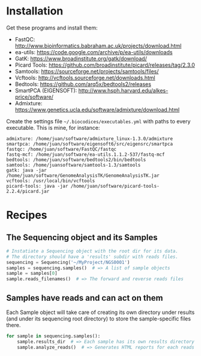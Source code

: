# Installation

Get these programs and install them:
* FastQC: http://www.bioinformatics.babraham.ac.uk/projects/download.html
* ea-utils: https://code.google.com/archive/p/ea-utils/downloads
* GatK: https://www.broadinstitute.org/gatk/download/
* Picard Tools: https://github.com/broadinstitute/picard/releases/tag/2.3.0
* Samtools: https://sourceforge.net/projects/samtools/files/
* Vcftools: http://vcftools.sourceforge.net/downloads.html
* Bedtools: https://github.com/arq5x/bedtools2/releases
* SmartPCA (EIGENSOFT): http://www.hsph.harvard.edu/alkes-price/software/
* Admixture: https://www.genetics.ucla.edu/software/admixture/download.html

Create the settings file `~/.biocodices/executables.yml` with paths to every executable. This is mine, for instance:
```
admixture: /home/juan/software/admixture_linux-1.3.0/admixture
smartpca: /home/juan/software/eigensoft6/src/eigensrc/smartpca
fastqc: /home/juan/software/FastQC/fastqc
fastq-mcf: /home/juan/software/ea-utils.1.1.2-537/fastq-mcf
bedtools: /home/juan/software/bedtools2/bin/bedtools
samtools: /home/juansoftware/samtools-1.3/samtools
gatk: java -jar /home/juan/software/GenomeAnalysisTK/GenomeAnalysisTK.jar
vcftools: /usr/local/bin/vcftools
picard-tools: java -jar /home/juan/software/picard-tools-2.2.4/picard.jar
```

# Recipes
## The Sequencing object and its Samples
```python
# Instatiate a Sequencing object with the root dir for its data.
# The directory should have a 'results' subdir with reads files.
sequencing = Sequencing('~/MyProject/NGS0001')
samples = sequencing.samples()  # => A list of sample objects
sample = samples[0]
sample.reads_filenames()  # => The forward and reverse reads files
```
## Samples have reads and can act on them
Each Sample object will take care of creating its own directory under results
(and under its sequencing root directory) to store the sample-specific files
there.
```python
for sample in sequencing.samples():
    sample.results_dir  # => Each sample has its own results directory
    sample.analyze_reads()  # => Generates HTML reports for each reads file
```

